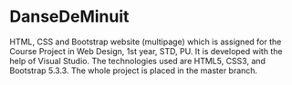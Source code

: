 # DanseDeMinuit
HTML, CSS and Bootstrap website (multipage) which is assigned for the Course Project in Web Design, 1st year, STD, PU.
It is developed with the help of Visual Studio.
The technologies used are HTML5, CSS3, and Bootstrap 5.3.3.
The whole project is placed in the master branch.
